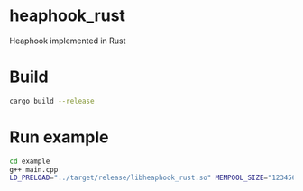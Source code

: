 # heaphook_rust
Heaphook implemented in Rust


# Build

```bash
cargo build --release
```


# Run example

```bash
cd example
g++ main.cpp
LD_PRELOAD="../target/release/libheaphook_rust.so" MEMPOOL_SIZE="123456789" ./a.out
```